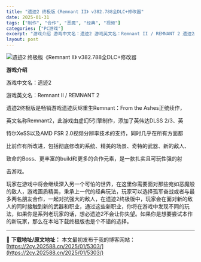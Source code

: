 ```yaml
---
title: "遗迹2 终极版《Remnant II》 v382.788全DLC+修改器"
date: 2025-01-31
tags: ["制作", "合作", "恶魔", "经典", "视频"]
categories: ["PC游戏"]
excerpt: "游戏介绍 游戏中文名：遗迹2 游戏英文名：Remnant II / REMNANT 2 遗迹2终极版是畅销游戏遗迹灰烬重生Remnant：From the Ashes正统续作， 英文名称Remnant2，此游戏由虚幻5引擎制作，添加了英伟达DLSS 2/3、英 特尔XeSS以及AMD FSR 2.0&hellip;"
layout: post
---
```


<img src="https://2cy.202588.cn/wp-content/uploads/2025/01/20250131_679c8f414997b.webp" alt="遗迹2 终极版《Remnant II》 v382.788全DLC+修改器" />

<strong>游戏介绍</strong>

游戏中文名：遗迹2

游戏英文名：Remnant II / REMNANT 2

遗迹2终极版是畅销游戏遗迹灰烬重生Remnant：From the Ashes正统续作，

英文名称Remnant2，此游戏由虚幻5引擎制作，添加了英伟达DLSS 2/3、英

特尔XeSS以及AMD FSR 2.0视频分辨率技术的支持，同时几乎在所有方面都

比前作有所改进，包括彻底修改的系统、精美的场景、奇特的武器、新的敌人、

致命的Boss、更丰富的build和更多的合作元素，是一款扎实且可玩性强的射

击游戏。

玩家在游戏中将会继续深入另一个可怕的世界，在这里你需要面对那些宛如恶魔般的敌人，游戏画质精美，秉承上一代的经典玩法，玩家可以选择孤军奋战或者与最多两名朋友合作，一起对抗强大的敌人，在遗迹2终极版中，玩家会在面对新的敌人的同时接触到新的武器和职业，通过这些新职业，你将在游戏中发现不同的玩法，如果你是系列老玩家的话，想必遗迹2不会让你失望。如果你是想要尝试本作的新玩家，那么在本站下载终极版也是个不错的选择。

---
📖 **下载地址/原文地址：** 本文最初发布于我的博客网站：[https://2cy.202588.cn/2025/01/5303/](https://2cy.202588.cn/2025/01/5303/)
